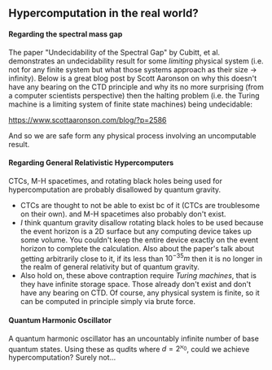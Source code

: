 ## Hypercomputation in the real world?
#### Regarding the spectral mass gap
The paper "Undecidability of the Spectral Gap" by Cubitt, et al. demonstrates an undecidability result for some *limiting* physical system (i.e. not for any finite system but what those systems approach as their size -> infinity). Below is a great blog post by Scott Aaronson on why this doesn't have any bearing on the CTD principle and why its no more surprising (from a computer scientists perspective) then the halting problem (i.e. the Turing machine is a limiting system of finite state machines) being undecidable:

https://www.scottaaronson.com/blog/?p=2586

And so we are safe form any physical process involving an uncomputable result.

#### Regarding General Relativistic Hypercomputers
CTCs, M-H spacetimes, and rotating black holes being used for hypercomputation are probably disallowed by quantum gravity.

- CTCs are thought to not be able to exist bc of it (CTCs are troublesome on their own). and M-H spacetimes also probably don't exist.
- *I* think quantum gravity disallow rotating black holes to be used because the event horizon is a 2D surface but any computing device takes up some volume. You couldn't keep the entire device exactly on the event horizon to complete the calculation. Also about the paper's talk about getting arbitrarily close to it, if its less than $10^{-35}m$ then it is no longer in the realm of general relativity but of quantum gravity.
- Also hold on, these above contraption require *Turing machines*, that is they have infinite storage space. Those already don't exist and don't have any bearing on CTD. Of course, any physical system is finite, so it can be computed in principle simply via brute force.

#### Quantum Harmonic Oscillator
A quantum harmonic oscillator has an uncountably infinite number of base quantum states. Using these as qu$d$its where $d=2^{\aleph_0}$, could we achieve hypercomputation? Surely not...
